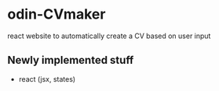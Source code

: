 # odin-CVmaker

react website to automatically create a CV based on user input

## Newly implemented stuff
- react (jsx, states)
